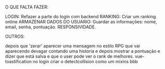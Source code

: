O QUE FALTA FAZER:

LOGIN: Refazer a parte do login com backend
RANKING: Criar um ranking online
ARMAZENAR DADOS DO USUARIO: Guardar as informações: nome, email, senha, pontuação.
RESPONSIVIDADE.

OUTROS:

depois que 'zerar' aparecer uma mensagem no estilo RPG que vai aparecendo devagar contando uma historia e depois mostrar a pontuação e dizer que está salva e que o user pode ver o rank de melhores.
vue-toastification no login
criar o detectcollision como um mixins
bbb
